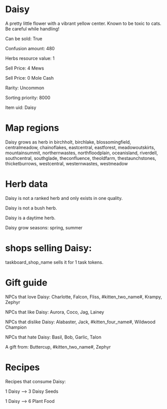 # Daisy

A pretty little flower with a vibrant yellow center. Known to be toxic to cats. Be careful while handling!

Can be sold: True

Confusion amount: 480

Herbs resource value: 1

Sell Price: 4 Mews

Sell Price: 0 Mole Cash

Rarity: Uncommon

Sorting priority: 8000

Item uid: Daisy

# Map regions

Daisy grows as herb in birchholt, birchlake, blossomingfield, centralmeadow, chainoflakes, eastcentral, eastforest, meadowoutskirts, mountainsummit, northernwastes, northfloodplain, oceanisland, riverdell, southcentral, southglade, theconfluence, theoldfarm, thestaunchstones, thicketburrows, westcentral, westernwastes, westmeadow

# Herb data

Daisy is not a ranked herb and only exists in one quality.

Daisy is not a bush herb.

Daisy is a daytime herb.

Daisy grow seasons: spring, summer

# shops selling Daisy:

taskboard_shop_name sells it for 1 task tokens.

# Gift guide

NPCs that love Daisy: Charlotte, Falcon, Fliss, #kitten_two_name#, Krampy, Zephyr

NPCs that like Daisy: Aurora, Coco, Jag, Lainey

NPCs that dislike Daisy: Alabaster, Jack, #kitten_four_name#, Wildwood Champion

NPCs that hate Daisy: Basil, Bob, Garlic, Talon

A gift from: Buttercup, #kitten_two_name#, Zephyr

# Recipes

Recipes that consume Daisy:

1 Daisy --> 3 Daisy Seeds

1 Daisy --> 6 Plant Food